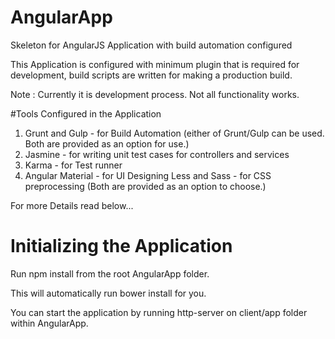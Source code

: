 # AngularApp
Skeleton for AngularJS Application with build automation configured

This Application is configured with minimum plugin that is required for development, build scripts are written for making a production build.

Note : Currently it is development process. Not all functionality works.

#Tools Configured in the Application
1. Grunt and Gulp - for Build Automation (either of Grunt/Gulp can be used. Both are provided as an option for use.)
2. Jasmine - for writing unit test cases for controllers and services
3. Karma - for Test runner
4. Angular Material - for UI Designing
Less and Sass - for CSS preprocessing (Both are provided as an option to choose.)

For more Details read below...

# Initializing the Application
Run npm install from the root AngularApp folder.

This will automatically run bower install for you.

You can start the application by running http-server on client/app folder within AngularApp.

